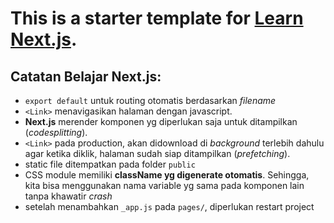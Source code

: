 # This is a starter template for [Learn Next.js](https://nextjs.org/learn).

## Catatan Belajar Next.js:

-   `export default` untuk routing otomatis berdasarkan _filename_
-   `<Link>` menavigasikan halaman dengan javascript.
-   **Next.js** merender komponen yg diperlukan saja untuk ditampilkan (_codesplitting_).
-   `<Link>` pada production, akan didownload di _background_ terlebih dahulu agar ketika diklik, halaman sudah siap ditampilkan (_prefetching_).
-   static file ditempatkan pada folder `public`
-   CSS module memiliki **className yg digenerate otomatis**. Sehingga, kita bisa menggunakan nama variable yg sama pada komponen lain tanpa khawatir _crash_
-   setelah menambahkan `_app.js` pada `pages/`, diperlukan restart project
